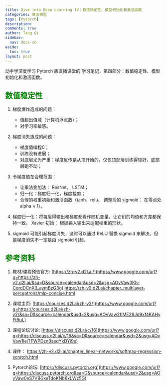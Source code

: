 ```yaml
---
title: Dive into Deep Learning IV：数值稳定性、模型初始化和激活函数
categories: 算法模型
tags: [Pytorch]
description: 
comments: true
author: Tang Qi
sidebar: 
  nav: docs-cn
aside:
  toc: true
layout: post
---
```


动手学深度学习 Pytorch 版直播课堂的 学习笔记，第四部分：数值稳定性、模型初始化和激活函数。

<!--more-->

## <font face="黑体" color=green size=5>数值稳定性</font>

1. 梯度爆炸造成的问题：

   + 值超出值域（计算机浮点数）；
   + 对学习率敏感。

2. 梯度消失造成的问题：

   + 梯度值编程0；
   + 训练没有进展；
   + 对底层尤为严重：梯度反传是从顶开始的，仅仅顶部层训练得较好，底部层跑不动；

3. 令梯度值在合理范围：

   + 让乘法变加法： ResNet， LSTM；
   + 归一化：梯度归一化，梯度裁剪；
   + 合理的权重初始和激活函数（tanh、relu、 调整后的 sigmoid： 在零点处 alpha ≈ 1）。

4. 梯度归一化：将每层得输出和梯度都看作随机变量，让它们的均值和方差都保持一致。
   Xavier 初始： 根据输入输出来适配权重的形状。 

5. sigmoid 可能引起梯度消失，这时可以通过 ReLU 替换 sigmoid 来解决。但是梯度消失不一定是由 sigmoid 引起。

   

## <font face="黑体" color=green size=5>参考资料</font>

1.  教材/课程预告官方:
    [https://zh-v2.d2l.ai/](https://www.google.com/url?q=https://zh-v2.d2l.ai/&sa=D&source=calendar&usd=2&usg=AOvVaw3Kh-CordDCnX3_aymBzG3g)
    https://zh-v2.d2l.ai/chapter_multilayer-perceptrons/mlp-concise.html
    
2.  课程主页:
    [https://courses.d2l.ai/zh-v2/](https://www.google.com/url?q=https://courses.d2l.ai/zh-v2/&sa=D&source=calendar&usd=2&usg=AOvVaw2fjME29Jd9xf4KAHyFt9uL)
    
3.  课程论坛讨论:
    [https://discuss.d2l.ai/c/16](https://www.google.com/url?q=https://discuss.d2l.ai/c/16&sa=D&source=calendar&usd=2&usg=AOvVaw1lejTFWPDzn3seqYkDYi9e)
    
4. 课件：
   https://zh-v2.d2l.ai/chapter_linear-networks/softmax-regression-scratch.html

5. Pytorch论坛:
   [https://discuss.pytorch.org](https://www.google.com/url?q=https://discuss.pytorch.org&sa=D&source=calendar&usd=2&usg=AOvVaw0eS7VBGxeTdoKNb6xLWz5G)

   